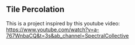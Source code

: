 ## Tile Percolation

This is a project inspired by this youtube video: https://www.youtube.com/watch?v=a-767WnbaCQ&t=3s&ab_channel=SpectralCollective

